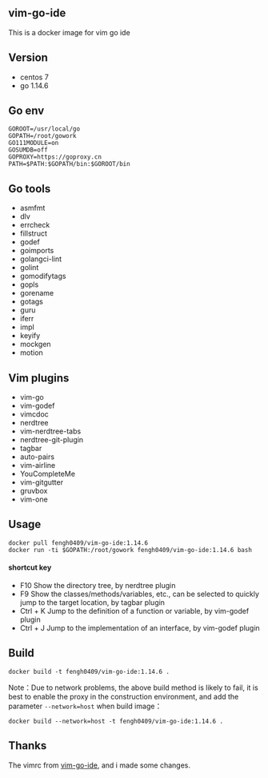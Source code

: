 ## vim-go-ide
This is a docker image for vim go ide

## Version
- centos 7
- go 1.14.6

## Go env
```
GOROOT=/usr/local/go
GOPATH=/root/gowork
GO111MODULE=on
GOSUMDB=off
GOPROXY=https://goproxy.cn
PATH=$PATH:$GOPATH/bin:$GOROOT/bin
```

## Go tools
- asmfmt
- dlv
- errcheck
- fillstruct
- godef
- goimports
- golangci-lint
- golint
- gomodifytags
- gopls
- gorename
- gotags
- guru
- iferr
- impl
- keyify
- mockgen
- motion

## Vim plugins
- vim-go
- vim-godef
- vimcdoc
- nerdtree
- vim-nerdtree-tabs
- nerdtree-git-plugin
- tagbar
- auto-pairs
- vim-airline
- YouCompleteMe
- vim-gitgutter
- gruvbox
- vim-one

## Usage
```
docker pull fengh0409/vim-go-ide:1.14.6
docker run -ti $GOPATH:/root/gowork fengh0409/vim-go-ide:1.14.6 bash
```

#### shortcut key
- F10 Show the directory tree, by nerdtree plugin
- F9 Show the classes/methods/variables, etc., can be selected to quickly jump to the target location, by tagbar plugin
- Ctrl + K Jump to the definition of a function or variable, by vim-godef plugin
- Ctrl + J Jump to the implementation of an interface, by vim-godef plugin

## Build
```
docker build -t fengh0409/vim-go-ide:1.14.6 .
```

Note：Due to network problems, the above build method is likely to fail, it is best to enable the proxy in the construction environment, and add the parameter `--network=host` when build image：
```
docker build --network=host -t fengh0409/vim-go-ide:1.14.6 .
```

## Thanks
The vimrc from [vim-go-ide](https://github.com/BroQiang/vim-go-ide), and i made some changes.
